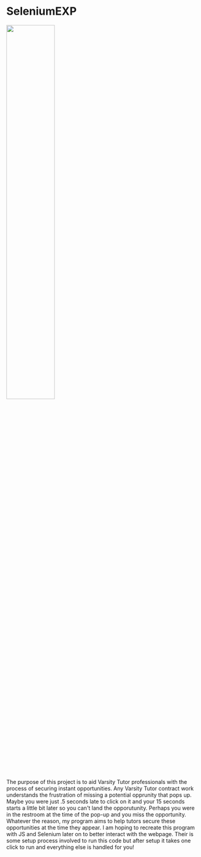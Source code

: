 # SeleniumEXP
<img src="https://ww1.prweb.com/prfiles/2017/09/27/14747340/VT%20logo.jpg" height=50%>
<p>
The purpose of this project is to aid Varsity Tutor professionals with the process of securing instant opportunities. Any Varsity Tutor contract work understands the frustration of missing a potential opprunity that pops up. Maybe you were just .5 seconds late to click on it and your 15 seconds starts a little bit later so you can't land the opporutunity. Perhaps you were in the restroom at the time of the pop-up and you miss the opportunity. Whatever the reason, my program aims to help tutors secure these opportunities at the time they appear. I am hoping to recreate this program with JS and Selenium later on to better interact with the webpage. 
Their is some setup process involved to run this code but after setup it takes one click to run and everything else is handled for you!
<p>
 

